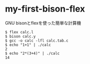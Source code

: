 # my-first-bison-flex

GNU bisonとflexを使った簡単な計算機

```
$ flex calc.l
$ bison calc.y
$ gcc -o calc -lfl calc.tab.c
$ echo "1+1" | ./calc
2
$ echo "2*(3+4)" | ./calc
14
```
